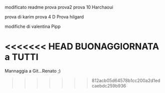 modificato readme
prova
prova2
prova 10 Harchaoui

prova di karim
prova 4
D
Prova hilgard

modifiche di valentina 
Pipp

<<<<<<< HEAD
BUONAGGIORNATA a TUTTI
=======
Mannaggia a Git...Renato ;)

>>>>>>> 812acb05d64578b1cc200a2d1edcaebdc259b936




